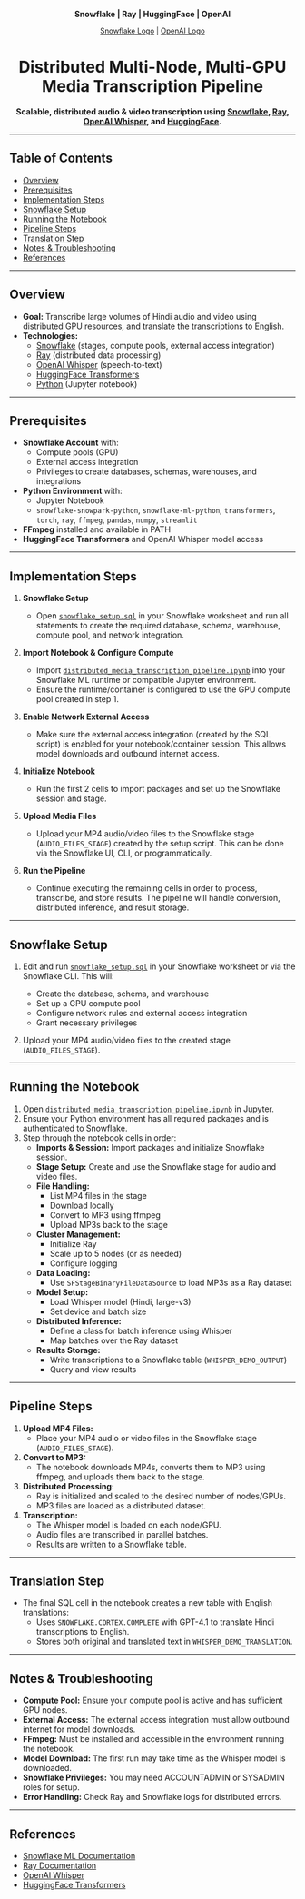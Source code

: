 <!--
  Project Technologies: Snowflake, Ray, HuggingFace, OpenAI
-->

<p align="center"><b>Snowflake | Ray | HuggingFace | OpenAI</b></p>

<p align="center" style="font-size: 0.9em;">
  <a href="https://commons.wikimedia.org/wiki/File:Snowflake_Logo.svg#/media/File:Snowflake_Logo.svg">Snowflake Logo</a> |
  <a href="https://upload.wikimedia.org/wikipedia/commons/4/4d/OpenAI_Logo.svg">OpenAI Logo</a>
</p>

<h1 align="center">Distributed Multi-Node, Multi-GPU Media Transcription Pipeline</h1>

<p align="center">
  <b>Scalable, distributed audio & video transcription using <a href="https://www.snowflake.com/">Snowflake</a>, <a href="https://www.ray.io/">Ray</a>, <a href="https://huggingface.co/openai/whisper">OpenAI Whisper</a>, and <a href="https://huggingface.co/">HuggingFace</a>.</b>
</p>

---

## Table of Contents
- [Overview](#overview)
- [Prerequisites](#prerequisites)
- [Implementation Steps](#implementation-steps)
- [Snowflake Setup](#snowflake-setup)
- [Running the Notebook](#running-the-notebook)
- [Pipeline Steps](#pipeline-steps)
- [Translation Step](#translation-step)
- [Notes & Troubleshooting](#notes--troubleshooting)
- [References](#references)

---

## Overview

- **Goal:** Transcribe large volumes of Hindi audio and video using distributed GPU resources, and translate the transcriptions to English.
- **Technologies:**
  - <a href="https://www.snowflake.com/">Snowflake</a> (stages, compute pools, external access integration)
  - <a href="https://www.ray.io/">Ray</a> (distributed data processing)
  - <a href="https://huggingface.co/openai/whisper">OpenAI Whisper</a> (speech-to-text)
  - <a href="https://huggingface.co/">HuggingFace Transformers</a>
  - <a href="https://www.python.org/">Python</a> (Jupyter notebook)

---

## Prerequisites

- **Snowflake Account** with:
  - Compute pools (GPU)
  - External access integration
  - Privileges to create databases, schemas, warehouses, and integrations
- **Python Environment** with:
  - Jupyter Notebook
  - `snowflake-snowpark-python`, `snowflake-ml-python`, `transformers`, `torch`, `ray`, `ffmpeg`, `pandas`, `numpy`, `streamlit`
- **FFmpeg** installed and available in PATH
- **HuggingFace Transformers** and OpenAI Whisper model access

---

## Implementation Steps

1. **Snowflake Setup**
   - Open [`snowflake_setup.sql`](./snowflake_setup.sql) in your Snowflake worksheet and run all statements to create the required database, schema, warehouse, compute pool, and network integration.

2. **Import Notebook & Configure Compute**
   - Import [`distributed_media_transcription_pipeline.ipynb`](./distributed_media_transcription_pipeline.ipynb) into your Snowflake ML runtime or compatible Jupyter environment.
   - Ensure the runtime/container is configured to use the GPU compute pool created in step 1.

3. **Enable Network External Access**
   - Make sure the external access integration (created by the SQL script) is enabled for your notebook/container session. This allows model downloads and outbound internet access.

4. **Initialize Notebook**
   - Run the first 2 cells to import packages and set up the Snowflake session and stage.

5. **Upload Media Files**
   - Upload your MP4 audio/video files to the Snowflake stage (`AUDIO_FILES_STAGE`) created by the setup script. This can be done via the Snowflake UI, CLI, or programmatically.

6. **Run the Pipeline**
   - Continue executing the remaining cells in order to process, transcribe, and store results. The pipeline will handle conversion, distributed inference, and result storage.

---

## Snowflake Setup

1. Edit and run [`snowflake_setup.sql`](./snowflake_setup.sql) in your Snowflake worksheet or via the Snowflake CLI. This will:
   - Create the database, schema, and warehouse
   - Set up a GPU compute pool
   - Configure network rules and external access integration
   - Grant necessary privileges

2. Upload your MP4 audio/video files to the created stage (`AUDIO_FILES_STAGE`).

---

## Running the Notebook

1. Open [`distributed_media_transcription_pipeline.ipynb`](./distributed_media_transcription_pipeline.ipynb) in Jupyter.
2. Ensure your Python environment has all required packages and is authenticated to Snowflake.
3. Step through the notebook cells in order:
   - **Imports & Session:** Import packages and initialize Snowflake session.
   - **Stage Setup:** Create and use the Snowflake stage for audio and video files.
   - **File Handling:**
     - List MP4 files in the stage
     - Download locally
     - Convert to MP3 using ffmpeg
     - Upload MP3s back to the stage
   - **Cluster Management:**
     - Initialize Ray
     - Scale up to 5 nodes (or as needed)
     - Configure logging
   - **Data Loading:**
     - Use `SFStageBinaryFileDataSource` to load MP3s as a Ray dataset
   - **Model Setup:**
     - Load Whisper model (Hindi, large-v3)
     - Set device and batch size
   - **Distributed Inference:**
     - Define a class for batch inference using Whisper
     - Map batches over the Ray dataset
   - **Results Storage:**
     - Write transcriptions to a Snowflake table (`WHISPER_DEMO_OUTPUT`)
     - Query and view results

---

## Pipeline Steps

1. **Upload MP4 Files:**
   - Place your MP4 audio or video files in the Snowflake stage (`AUDIO_FILES_STAGE`).
2. **Convert to MP3:**
   - The notebook downloads MP4s, converts them to MP3 using ffmpeg, and uploads them back to the stage.
3. **Distributed Processing:**
   - Ray is initialized and scaled to the desired number of nodes/GPUs.
   - MP3 files are loaded as a distributed dataset.
4. **Transcription:**
   - The Whisper model is loaded on each node/GPU.
   - Audio files are transcribed in parallel batches.
   - Results are written to a Snowflake table.

---

## Translation Step

- The final SQL cell in the notebook creates a new table with English translations:
  - Uses `SNOWFLAKE.CORTEX.COMPLETE` with GPT-4.1 to translate Hindi transcriptions to English.
  - Stores both original and translated text in `WHISPER_DEMO_TRANSLATION`.

---

## Notes & Troubleshooting

- **Compute Pool:** Ensure your compute pool is active and has sufficient GPU nodes.
- **External Access:** The external access integration must allow outbound internet for model downloads.
- **FFmpeg:** Must be installed and accessible in the environment running the notebook.
- **Model Download:** The first run may take time as the Whisper model is downloaded.
- **Snowflake Privileges:** You may need ACCOUNTADMIN or SYSADMIN roles for setup.
- **Error Handling:** Check Ray and Snowflake logs for distributed errors.

---

## References
- [Snowflake ML Documentation](https://docs.snowflake.com/en/developer-guide/snowpark-ml)
- [Ray Documentation](https://docs.ray.io/en/latest/)
- [OpenAI Whisper](https://github.com/openai/whisper)
- [HuggingFace Transformers](https://huggingface.co/docs/transformers/index)

